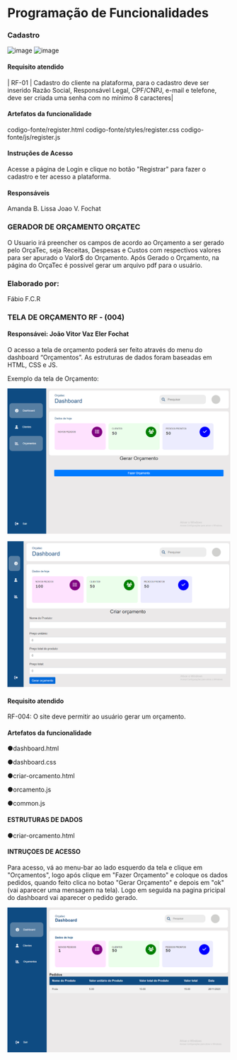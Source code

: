 # Programação de Funcionalidades

### Cadastro

![image](https://github.com/ICEI-PUC-Minas-PMV-ADS/pmv-ads-2023-2-e1-proj-web-t5-orcatec/assets/144942087/3b691ec8-fd0b-46e8-a817-1e7bf8b046a9)
![image](https://github.com/ICEI-PUC-Minas-PMV-ADS/pmv-ads-2023-2-e1-proj-web-t5-orcatec/assets/144942087/90cd28bf-3b12-4ba0-9715-44256d2efc24)

#### Requisito atendido

| RF-01 |  Cadastro do cliente na plataforma, para o cadastro deve ser inserido Razão Social, Responsável Legal, CPF/CNPJ, e-mail e telefone, deve ser criada uma senha com no mínimo 8 caracteres| 

#### Artefatos da funcionalidade

codigo-fonte/register.html
codigo-fonte/styles/register.css
codigo-fonte/js/register.js

#### Instruções de Acesso

Acesse a página de Login e clique no botão "Registrar" para fazer o cadastro e ter acesso a plataforma.

#### Responsáveis

Amanda B. Lissa
Joao V. Fochat

### GERADOR DE ORÇAMENTO ORÇATEC

  O Usuario irá preencher os campos de acordo ao Orçamento a ser gerado pelo OrçaTec, seja Receitas, Despesas e Custos com respectivos valores para ser apurado o Valor$ do Orçamento. Após Gerado o Orçamento, na página do OrçaTec é possivel gerar um arquivo pdf para o usuário.

### Elaborado por: 
Fábio  F.C.R

###



### TELA DE ORÇAMENTO RF - (004)

#### Responsávei: João Vitor Vaz Eler Fochat

O acesso a tela de orçamento poderá ser feito através do menu do dashboard “Orçamentos”. As estruturas de dados foram baseadas em HTML, CSS e JS.

Exemplo da tela de Orçamento:

![Alt text](image.png)

![Alt text](image-2.png)

#### Requisito atendido

RF-004: O site deve permitir ao usuário gerar um orçamento.

#### Artefatos da funcionalidade

●dashboard.html

●dashboard.css

●criar-orcamento.html

●orcamento.js

●common.js

#### ESTRUTURAS DE DADOS

●criar-orcamento.html

#### INTRUÇOES DE ACESSO

Para acesso, vá ao menu-bar ao lado esquerdo da tela e clique em "Orçamentos", logo após clique em "Fazer Orçamento" e coloque os dados pedidos, quando feito clica no botao "Gerar Orçamento" e depois em "ok" (vai aparecer uma mensagem na tela). Logo em seguida na pagina pricipal do dashboard vai aparecer o pedido gerado.

![Alt text](image-1.png)